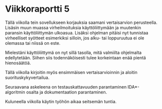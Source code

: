 # Viikkoraportti 5

Tällä viikolla tein sovellukseen korjauksia saamani vertaisarvion perusteella. Lisäsin muun muassa virheilmoituksia käyttöliittymään ja muutenkin paransin käyttöliittymän ulkoasua. Lisäksi ohjelman pitäisi nyt tunnistaa virheelliset syötteet esimerkiksi silloin, jos alku- tai loppuruutua ei ole olemassa tai niissä on este.

Mielestäni käyttöliittymä on nyt sillä tasolla, mitä valmiilta ohjelmalta edellytetään. Siihen siis todennäköisesti tulee korkeintaan enää pientä hienosäätöä.

Tällä viikolla kirjoitin myös ensimmäisen vertaisarvioinnin ja aloitin suorituskykyvertailua.

Seuraavana askeleena on testauskattavuuden parantaminen IDA\*-algoritmin osalta ja dokumentaation parantaminen.

Kuluneella viikolla käytin työhön aikaa seitsemän tuntia.